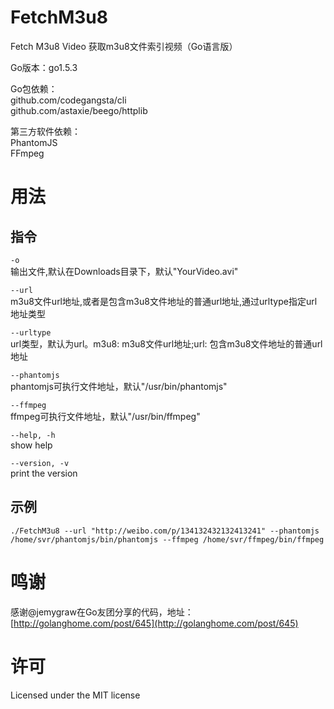 # FetchM3u8
Fetch M3u8 Video 获取m3u8文件索引视频（Go语言版）

Go版本：go1.5.3  

Go包依赖：  
github.com/codegangsta/cli  
github.com/astaxie/beego/httplib

第三方软件依赖：  
PhantomJS  
FFmpeg  

# 用法  
## 指令
`-o`  
输出文件,默认在Downloads目录下，默认"YourVideo.avi"  

`--url`  
m3u8文件url地址,或者是包含m3u8文件地址的普通url地址,通过urltype指定url地址类型  

`--urltype`  
url类型，默认为url。m3u8:  m3u8文件url地址;url:  包含m3u8文件地址的普通url地址  

`--phantomjs`  
phantomjs可执行文件地址，默认"/usr/bin/phantomjs"  

`--ffmpeg`  
ffmpeg可执行文件地址，默认"/usr/bin/ffmpeg"  

`--help, -h`  
show help  

`--version, -v`  
print the version  

## 示例  
`./FetchM3u8 --url "http://weibo.com/p/134132432132413241" --phantomjs /home/svr/phantomjs/bin/phantomjs --ffmpeg /home/svr/ffmpeg/bin/ffmpeg`  

# 鸣谢
感谢@jemygraw在Go友团分享的代码，地址：[http://golanghome.com/post/645](http://golanghome.com/post/645)

# 许可
Licensed under the MIT license
